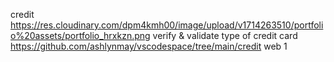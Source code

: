 credit
https://res.cloudinary.com/dpm4kmh00/image/upload/v1714263510/portfolio%20assets/portfolio_hrxkzn.png
verify & validate type of credit card
https://github.com/ashlynmay/vscodespace/tree/main/credit
web
1